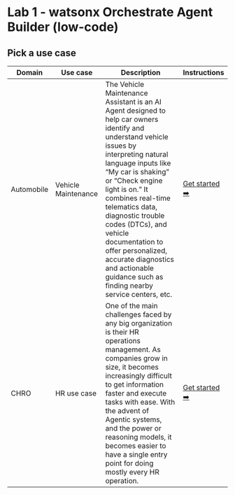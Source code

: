 # Lab 1 - watsonx Orchestrate Agent Builder (low-code)

## Pick a use case

Domain|Use case|Description|Instructions
--|--|--|--
Automobile|Vehicle Maintenance|The Vehicle Maintenance Assistant is an AI Agent designed to help car owners identify and understand vehicle issues by interpreting natural language inputs like “My car is shaking” or “Check engine light is on.” It combines real-time telematics data, diagnostic trouble codes (DTCs), and vehicle documentation to offer personalized, accurate diagnostics and actionable guidance such as finding nearby service centers, etc.|[Get started ➡️](/EEL-agentic-ai-bootcamp/docs/use-cases-for-labs/low-code/vehicle-maintenance/)
CHRO|HR use case|One of the main challenges faced by any big organization is their HR operations management. As companies grow in size, it becomes increasingly difficult to get information faster and execute tasks with ease. With the advent of Agentic systems, and the power or reasoning models, it becomes easier to have a single entry point for doing mostly every HR operation.|[Get started ➡️](/EEL-agentic-ai-bootcamp/docs/use-cases-for-labs/low-code/hr-use-case/)